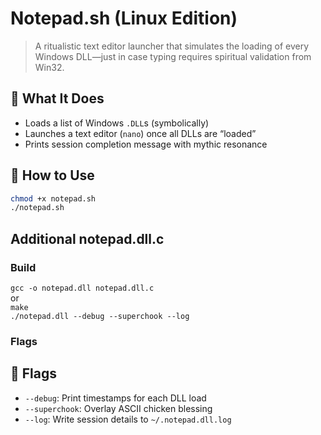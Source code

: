 # Notepad.sh (Linux Edition)

> A ritualistic text editor launcher that simulates the loading of every Windows DLL—just in case typing requires spiritual validation from Win32.

## 🧪 What It Does

- Loads a list of Windows `.DLL`s (symbolically)
- Launches a text editor (`nano`) once all DLLs are “loaded”
- Prints session completion message with mythic resonance

## 🔧 How to Use

```bash
chmod +x notepad.sh
./notepad.sh
```

## Additional notepad.dll.c

### Build

`gcc -o notepad.dll notepad.dll.c`  
or  
`make`  
`./notepad.dll --debug --superchook --log`

### Flags

## 🔧 Flags

- `--debug`: Print timestamps for each DLL load
- `--superchook`: Overlay ASCII chicken blessing
- `--log`: Write session details to `~/.notepad.dll.log`

